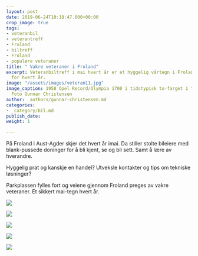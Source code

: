 ```yaml
---
layout: post
date: 2019-06-24T10:18:47.000+00:00
crop_image: true
tags:
- veteranbil
- veterantreff
- Froland
- biltreff
- Froland
- populære veteraner
title: " Vakre veteraner i Froland"
excerpt: Veteranbiltreff i mai hvert år er et hyggelig vårtegn i Froland som vokser
  for hvert år.
image: "/assets/images/veteran11.jpg"
image_caption: 1958 Opel Record/Olympia 1700 i tidstypisk to-farget i to flotte farger.
  Foto Gunnar Christensen
author: _authors/gunnar-christensen.md
categories:
- _category/bil.md
publish_date: 
weight: 1

---
```

På Froland i Aust-Agder skjer det hvert år imai. Da stiller stolte bileiere med blank-pussede doninger for å bli kjent, se og bli sett. Samt å lære av hverandre.

Hyggelig prat og kanskje en handel? Utveksle kontakter og tips om tekniske løsninger?

Parkplassen fylles fort og veiene gjennom Froland preges av vakre veteraner. Et sikkert mai-tegn hvert år.

![](http://www.helping.no/veteran14.jpg)

![](http://www.helping.no/veteran7.jpg)

![](http://www.helping.no/veteran12.jpg)

![](http://www.helping.no/veteran23.jpg)

![](http://www.helping.no/veteran17.jpg)